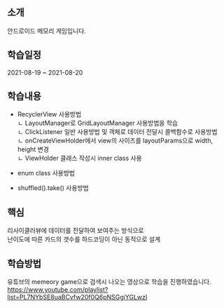 ## 소개
안드로이드 메모리 게임입니다.

## 학습일정  
2021-08-19 ~ 2021-08-20   

## 학습내용
- RecyclerView 사용방법  
ㄴ LayoutManager로 GridLayoutManager 사용방법을 학습  
ㄴ ClickListener 일반 사용방법 및 객체로 데이터 전달시 콜백함수로 사용방법  
ㄴ onCreateViewHolder에서 view의 사이즈를 layoutParams으로 width, height 변경  
ㄴ ViewHolder 클래스 작성시 inner class 사용  
  
- enum class 사용방법
- shuffled().take() 사용방법 

## 핵심
리사이클러뷰에 데이터를 전달하여 보여주는 방식으로  
난이도에 따른 카드의 갯수를 하드코딩이 아닌 동적으로 설계  



## 학습방법
유튜브의 memeory game으로 검색시 나오는 영상으로 학습을 진행하였습니다.  
https://www.youtube.com/playlist?list=PL7NYbSE8uaBCvfw20f0Q6pNSGgiYGLwzI

